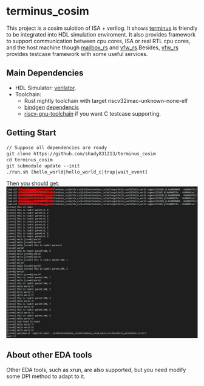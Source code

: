 # terminus_cosim
This project is a cosim sulotion of ISA + verilog. It shows [terminus](https://github.com/shady831213/terminus) is friendly to be integrated into HDL simulation enviroment. It also provides framework to support communication between cpu cores, ISA or real RTL cpu cores, and the host machine though [mailbox_rs](https://github.com/shady831213/mailbox_rs) and [vfw_rs](https://github.com/shady831213/vfw_rs).Besides,  [vfw_rs](https://github.com/shady831213/vfw_rs) provides testcase framework with some useful services.

## Main Dependencies
  - HDL Simulator: [verilator](https://www.veripool.org/wiki/verilator).
  - Toolchain: 
      + Rust nightly toolchain with target riscv32imac-unknown-none-elf
      + [bindgen](https://github.com/rust-lang/rust-bindgen) [dependencis](https://github.com/KyleMayes/clang-sys#environment-variables)
      + [riscv-gnu-toolchain](https://github.com/riscv/riscv-gnu-toolchain) if you want C testcase supporting.


## Getting Start
```
// Suppose all dependencies are ready
git clone https://github.com/shady831213/terminus_cosim
cd terminus_cosim
git submodule update --init
./run.sh [hello_world|hello_world_c|trap|wait_event]
```

Then you should get:
![](https://github.com/shady831213/terminus_cosim/blob/master/hello_world.PNG)


## About other EDA tools
Other EDA tools, such as xrun, are also supported, but you need modify some DPI method to adapt to it.
